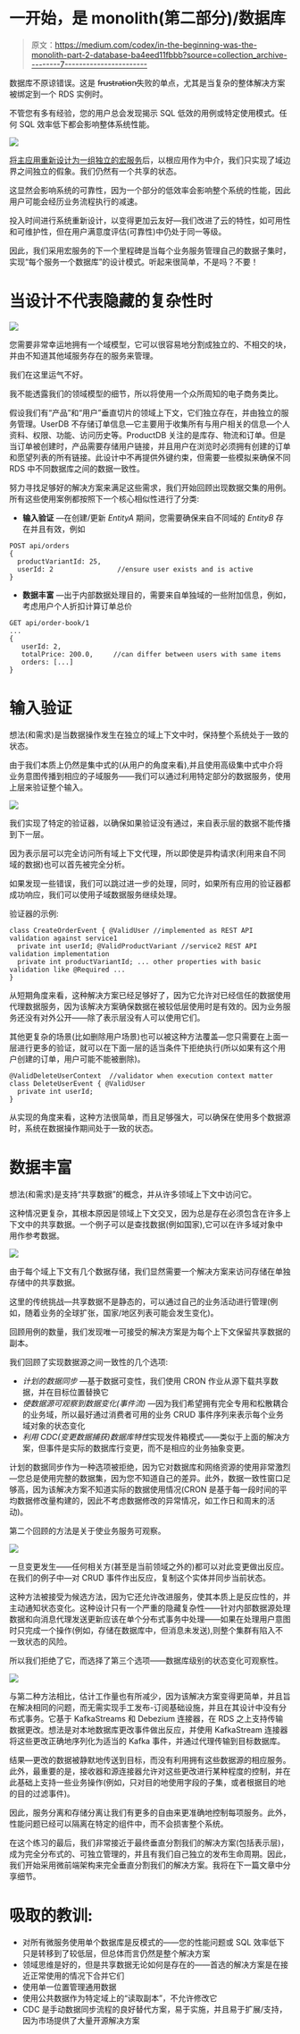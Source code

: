 # 一开始，是 monolith(第二部分)/数据库

> 原文：<https://medium.com/codex/in-the-beginning-was-the-monolith-part-2-database-ba4eed11fbbb?source=collection_archive---------7----------------------->

数据库不原谅错误。这是 f̵r̵u̵s̵t̵r̵a̵t̵i̵o̵n̵失败的单点，尤其是当复杂的整体解决方案被绑定到一个 RDS 实例时。

不管您有多有经验，您的用户总会发现揭示 SQL 低效的用例或特定使用模式。任何 SQL 效率低下都会影响整体系统性能。

![](img/338879fc810b64672caf0ea76485fd2e.png)

[将主应用重新设计为一组独立的宏服务](/codex/in-the-beginning-was-the-monolith-part-1-753116b51e93)后，以根应用作为中介，我们只实现了域边界之间独立的假象。我们仍然有一个共享的状态。

这显然会影响系统的可靠性，因为一个部分的低效率会影响整个系统的性能，因此用户可能会经历业务流程执行的减速。

投入时间进行系统重新设计，以变得更加云友好—我们改进了云的特性，如可用性和可维护性，但在用户满意度评估(可靠性)中仍处于同一等级。

因此，我们采用宏服务的下一个里程碑是当每个业务服务管理自己的数据子集时，实现“每个服务一个数据库”的设计模式。听起来很简单，不是吗？不要！

# 当设计不代表隐藏的复杂性时

![](img/de28ec3b0eed80d3b5f0cb60d779700c.png)

您需要非常幸运地拥有一个域模型，它可以很容易地分割成独立的、不相交的块，并由不知道其他域服务存在的服务来管理。

我们在这里运气不好。

我不能透露我们的领域模型的细节，所以将使用一个众所周知的电子商务类比。

假设我们有“产品”和“用户”垂直切片的领域上下文，它们独立存在，并由独立的服务管理。UserDB 不存储订单信息—它主要用于收集所有与用户相关的信息—个人资料、权限、功能、访问历史等。ProductDB 关注的是库存、物流和订单。但是当订单被创建时，产品需要存储用户链接，并且用户在浏览时必须拥有创建的订单和愿望列表的所有链接。此设计中不再提供外键约束，但需要一些模拟来确保不同 RDS 中不同数据库之间的数据一致性。

努力寻找足够好的解决方案来满足这些需求，我们开始回顾出现数据交集的用例。所有这些使用案例都按照下一个核心相似性进行了分类:

*   **输入验证** —在创建/更新 *EntityA* 期间，您需要确保来自不同域的 *EntityB* 存在并且有效，例如

```
POST api/orders
{
  productVariantId: 25,
  userId: 2                //ensure user exists and is active
}
```

*   **数据丰富** —出于内部数据处理目的，需要来自单独域的一些附加信息，例如，考虑用户个人折扣计算订单总价

```
GET api/order-book/1
...
{
   userId: 2,
   totalPrice: 200.0,     //can differ between users with same items
   orders: [...]
}
```

# 输入验证

想法(和需求)是当数据操作发生在独立的域上下文中时，保持整个系统处于一致的状态。

由于我们本质上仍然是集中式的(从用户的角度来看),并且使用高级集中式中介将业务意图传播到相应的子域服务——我们可以通过利用特定部分的数据服务，使用上层来验证整个输入。

![](img/9950d8d0d4bb06410aae5d3d106d984d.png)

我们实现了特定的验证器，以确保如果验证没有通过，来自表示层的数据不能传播到下一层。

因为表示层可以完全访问所有域上下文代理，所以即使是异构请求(利用来自不同域的数据)也可以首先被完全分析。

如果发现一些错误，我们可以跳过进一步的处理，同时，如果所有应用的验证器都成功响应，我们可以使用子域数据服务继续处理。

验证器的示例:

```
class CreateOrderEvent { @ValidUser //implemented as REST API validation against service1
  private int userId; @ValidProductVariant //service2 REST API validation implementation
  private int productVariantId; ... other properties with basic validation like @Required ... 
}
```

从短期角度来看，这种解决方案已经足够好了，因为它允许对已经信任的数据使用代理数据服务，因为该解决方案确保数据在被较低层使用时是有效的。因为业务服务还没有对外公开——除了表示层没有人可以使用它们。

其他更复杂的场景(比如删除用户场景)也可以被这种方法覆盖—您只需要在上面一层进行更多的验证，就可以在下面一层的适当条件下拒绝执行(所以如果有这个用户创建的订单，用户可能不能被删除)。

```
@ValidDeleteUserContext  //validator when execution context matter
class DeleteUserEvent { @ValidUser
  private int userId;
}
```

从实现的角度来看，这种方法很简单，而且足够强大，可以确保在使用多个数据源时，系统在数据操作期间处于一致的状态。

# 数据丰富

想法(和需求)是支持“共享数据”的概念，并从许多领域上下文中访问它。

这种情况更复杂，其根本原因是领域上下文交叉，因为总是存在必须包含在许多上下文中的共享数据。一个例子可以是查找数据(例如国家),它可以在许多域对象中用作参考数据。

![](img/246df48accccdef715e31ae937b74100.png)

由于每个域上下文有几个数据存储，我们显然需要一个解决方案来访问存储在单独存储中的共享数据。

这里的传统挑战—共享数据不是静态的，可以通过自己的业务活动进行管理(例如，随着业务的全球扩张，国家/地区列表可能会发生变化)。

回顾用例的数量，我们发现唯一可接受的解决方案是为每个上下文保留共享数据的副本。

我们回顾了实现数据源之间一致性的几个选项:

*   *计划的数据同步* —基于数据可变性，我们使用 CRON 作业从源下载共享数据，并在目标位置替换它
*   *使数据源可观察到数据变化(事件流)* —因为我们希望拥有完全专用和松散耦合的业务域，所以最好通过消费者可用的业务 CRUD 事件序列来表示每个业务域对象的状态变化
*   *利用 CDC(变更数据捕获)数据库特性*实现发件箱模式——类似于上面的解决方案，但事件是实际的数据库行变更，而不是相应的业务抽象变更。

计划的数据同步作为一种选项被拒绝，因为它对数据库和网络资源的使用非常激烈—您总是使用完整的数据集，因为您不知道自己的差异。此外，数据一致性窗口足够高，因为该解决方案不知道实际的数据使用情况(CRON 是基于每一段时间的平均数据修改量构建的，因此不考虑数据修改的异常情况，如工作日和周末的活动)。

第二个回顾的方法是关于使业务服务可观察。

![](img/0f06c69646209564cbfbc99e46ef8163.png)

一旦变更发生——任何相关方(甚至是当前领域之外的)都可以对此变更做出反应。在我们的例子中—对 CRUD 事件作出反应，复制这个实体并同步当前状态。

这种方法被接受为候选方法，因为它还允许改进服务，使其本质上是反应性的，并主动通知状态变化。这种设计只有一个严重的隐藏复杂性——针对内部数据源处理数据和向消息代理发送更新应该在单个分布式事务中处理——如果在处理用户意图时只完成一个操作(例如，存储在数据库中，但消息未发送),则整个集群有陷入不一致状态的风险。

所以我们拒绝了它，而选择了第三个选项——数据库级别的状态变化可观察性。

![](img/3b944929a12ebf3bbd6cec1f3f841151.png)

与第二种方法相比，估计工作量也有所减少，因为该解决方案变得更简单，并且旨在解决相同的问题，而无需实现手工发布-订阅基础设施，并且在其设计中没有分布式事务。它基于 KafkaStreams 和 Debezium 连接器，在 RDS 之上支持传输数据更改。想法是对本地数据库更改事件做出反应，并使用 KafkaStream 连接器将这些更改正确地序列化为适当的 Kafka 事件，并通过代理传输到目标数据库。

结果—更改的数据被静默地传送到目标，而没有利用拥有这些数据源的相应服务。此外，最重要的是，接收器和源连接器允许对这些更改进行某种程度的控制，并在此基础上支持一些业务操作(例如，只对目的地使用字段的子集，或者根据目的地的目的过滤事件)。

因此，服务分离和存储分离让我们有更多的自由来更准确地控制每项服务。此外，性能问题已经可以隔离在特定的组件中，而不会损害整个系统。

在这个练习的最后，我们非常接近于最终垂直分割我们的解决方案(包括表示层)，成为完全分布式的、可独立管理的，并且有我们自己独立的发布生命周期。因此，我们开始采用微前端架构来完全垂直分割我们的解决方案。我将在下一篇文章中分享细节。

# 吸取的教训:

*   对所有微服务使用单个数据库是反模式的——您的性能问题或 SQL 效率低下只是转移到了较低层，但总体而言仍然是整个解决方案
*   领域思维是好的，但是共享数据无论如何是存在的——首选的解决方案是在接近正常使用的情况下合并它们
*   使用单一位置管理通用数据
*   使用公共数据作为特定域上的“读取副本”，不允许修改它
*   CDC 是手动数据同步流程的良好替代方案，易于实施，并且易于扩展/支持，因为市场提供了大量开源解决方案